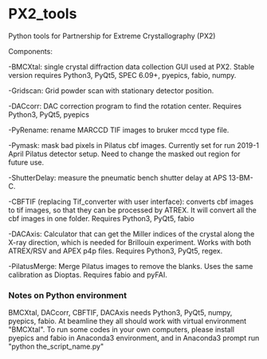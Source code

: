 # PX2_tools
Python tools for Partnership for Extreme Crystallography (PX2)

Components:

  -BMCXtal: single crystal diffraction data collection GUI used at PX2. Stable version requires Python3, PyQt5, SPEC 6.09+, pyepics, fabio, numpy.
	
  -Gridscan: Grid powder scan with stationary detector position.
	
  -DACcorr: DAC correction program to find the rotation center. Requires Python3, PyQt5, pyepics
	
  -PyRename: rename MARCCD TIF images to bruker mccd type file.
	
  -Pymask: mask bad pixels in Pilatus cbf images. Currently set for run 2019-1 April Pilatus detector setup. Need to change the masked out region for future use.
	
  -ShutterDelay: measure the pneumatic bench shutter delay at APS 13-BM-C.

  -CBFTIF (replacing Tif_converter with user interface): converts cbf images to tif images, so that they can be processed by ATREX. It will convert all the cbf images in one folder. Requires Python3, PyQt5, fabio

  -DACAxis: Calculator that can get the Miller indices of the crystal along the X-ray direction, which is needed for Brillouin experiment. Works with both ATREX/RSV and APEX p4p files. Requires Python3, PyQt5, regex.
  
  -PilatusMerge: Merge Pilatus images to remove the blanks. Uses the same calibration as Dioptas. Requires fabio and pyFAI.

  ### Notes on Python environment
  
  BMCXtal, DACcorr, CBFTIF, DACAxis needs Python3, PyQt5, numpy, pyepics, fabio. At beamline they all should work with virtual environment "BMCXtal". To run some codes in your own computers, please install pyepics and fabio in Anaconda3 environment, and in Anaconda3 prompt run "python the_script_name.py"

